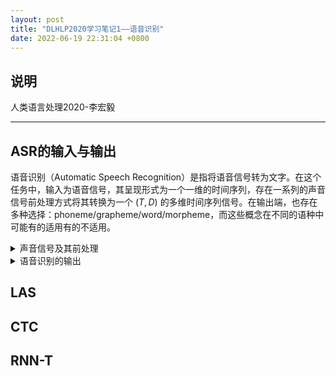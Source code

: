 ```yaml
---
layout: post
title: "DLHLP2020学习笔记1——语音识别"
date: 2022-06-19 22:31:04 +0800
---
```


## 说明

人类语言处理2020-李宏毅

---

## ASR的输入与输出
语音识别（Automatic Speech Recognition）是指将语音信号转为文字。在这个任务中，输入为语音信号，其呈现形式为一个一维的时间序列，存在一系列的声音信号前处理方式将其转换为一个 $(T, D)$ 的多维时间序列信号。在输出端，也存在多种选择：phoneme/grapheme/word/morpheme，而这些概念在不同的语种中可能有的适用有的不适用。

<details>
<summary>
声音信号及其前处理
</summary>
第一步
</details>


<details>
<summary>
语音识别的输出
</summary>
第一步
</details>

## LAS

## CTC

## RNN-T